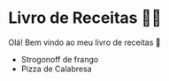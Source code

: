 #	Livro de Receitas :man_cook: 

Olá! Bem vindo ao meu livro de receitas :wave: 

- Strogonoff de frango
- Pizza de Calabresa